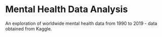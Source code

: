 # Mental Health Data Analysis
An exploration of worldwide mental health data from 1990 to 2019 - data obtained from Kaggle.
